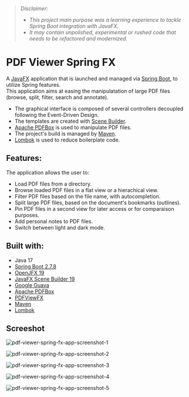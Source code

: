 >*Disclaimer:* 
>- *This project main purpose was a learning experience to tackle Spring Boot integration with JavaFX.*
>- *It may contain unpolished, experimental or rushed code that needs to be refactored and modernized.*

# PDF Viewer Spring FX  

A [JavaFX](https://openjfx.io) application that is launched and managed via [Spring Boot](https://spring.io/projects/spring-boot), to utilize Spring features.  
This application aims at easing the manipulatation of large PDF files (browse, split, filter, search and annotate).

- The graphical interface is composed of several controllers decoupled following the Event-Driven Design.  
- The templates are created with [Scene Builder](https://gluonhq.com/products/scene-builder).  
- [Apache PDFBox](https://pdfbox.apache.org) is used to manipulate PDF files.  
- The project's build is managed by [Maven](https://maven.apache.org).  
- [Lombok](https://projectlombok.org) is used to reduce boilerplate code.  

## Features:
The application allows the user to:
- Load PDF files from a directory.  
- Browse loaded PDF files in a flat view or a hierachical view.  
- Filter PDF files based on the file name, with autocompletion.  
- Split large PDF files, based on the document's bookmarks (outlines).  
- Pin PDF files in a second view for later access or for comparaison purposes.  
- Add personal notes to PDF files.
- Switch between light and dark mode.  


## Built with:
- Java 17
- [Spring Boot 2.7.8](https://spring.io/projects/spring-boot)
- [OpenJFX 19](https://openjfx.io)
- [JavaFX Scene Builder 19](https://gluonhq.com/products/scene-builder)
- [Google Guava](https://github.com/google/guava)
- [Apache PDFBox](https://pdfbox.apache.org)
- [PDFViewFX](https://github.com/dlsc-software-consulting-gmbh)
- [Maven](https://maven.apache.org)
- [Lombok](https://projectlombok.org)

## Screeshot

![pdf-viewer-spring-fx-app-screenshot-1](https://user-images.githubusercontent.com/76587083/220027684-b090360f-fe09-405a-be72-a0a389e27a04.png)  

![pdf-viewer-spring-fx-app-screenshot-2](https://user-images.githubusercontent.com/76587083/220027687-84f4f3e6-6189-42ea-96cc-53d942a2e9f2.png)  

![pdf-viewer-spring-fx-app-screenshot-3](https://user-images.githubusercontent.com/76587083/220027691-6343f108-9790-49a3-8d23-13abe070de1b.png)  

![pdf-viewer-spring-fx-app-screenshot-4](https://user-images.githubusercontent.com/76587083/220027694-abdb7539-dc25-4dfb-aa1e-3f0d372b1f06.png)  

![pdf-viewer-spring-fx-app-screenshot-5](https://user-images.githubusercontent.com/76587083/220028248-b5ffa309-293d-4bcd-9c8a-8c1e837be7bf.png)  



